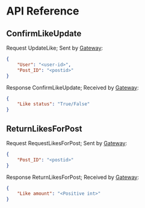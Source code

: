 # API Reference
## ConfirmLikeUpdate
Request UpdateLike; Sent by [Gateway](../../../../Gateway):
```json
{
    "User": "<user-id>",
    "Post_ID": "<postid>"
}
```
Response ConfirmLikeUpdate; Received by [Gateway](../../../../Gateway):
```json
{
    "Like status": "True/False"
}
```

## ReturnLikesForPost
Request RequestLikesForPost; Sent by [Gateway](../../../../Gateway):
```json
{
    "Post_ID": "<postid>"
}
```
Response ReturnLikesForPost; Received by [Gateway](../../../../Gateway):
```json
{
    "Like amount": "<Positive int>"
}
```
